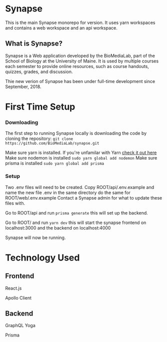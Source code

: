 # Synapse

This is the main Synapse monorepo for version. It uses yarn workspaces and contains a web workspace and an api workspace.

## What is Synapse?

Synapse is a Web application developed by the BioMediaLab, part of the School of Biology at the University of Maine. It is used by multiple courses each semester to provide online resources, such as course handouts, quizzes, grades, and discussion.

Thie new verion of Synapse has been under full-time development since September, 2018.

# First Time Setup


### Downloading
The first step to running Synapse locally is downloading the code by cloning the repository:
```git clone https://github.com/BioMediaLab/synapse.git```

Make sure yarn is installed. If you're unfamilar with Yarn [check it out here](https://yarnpkg.com/en/)
Make sure nodemon is installed ```sudo yarn global add nodemon```
Make sure prisma is installed ```sudo yarn global add prisma```

### Setup
Two .env files will need to be created.
Copy ROOT/api/.env.example and name the new file .env in the same directory
do the same for ROOT/web/.env.example 
Contact a Synapse admin for what to update these files with.

Go to ROOT/api and run ```prisma generate``` this will set up the backend. 

Go to ROOT/ and run ```yarn dev``` this will start the synapse frontend on localhost:3000 and the backend on localhost:4000

Synapse will now be running.

# Technology Used

## Frontend

React.js

Apollo Client


## Backend

GraphQL Yoga

Prisma 
